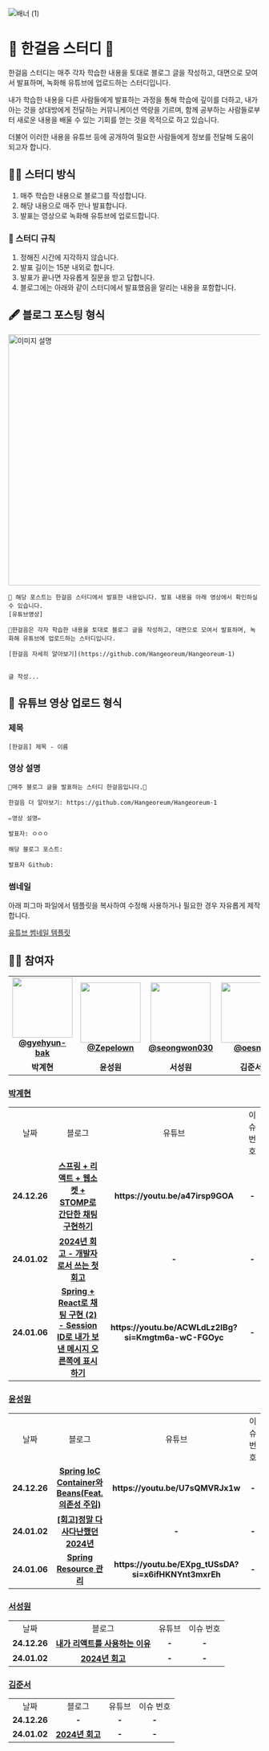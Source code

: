 ![배너 (1)](https://github.com/user-attachments/assets/3195853e-28ef-4379-957a-0d364c4216ed)

# 🌱 한걸음 스터디 🌱

한걸음 스터디는 매주 각자 학습한 내용을 토대로 블로그 글을 작성하고, 대면으로 모여서 발표하며, 녹화해 유튜브에 업로드하는 스터디입니다. 

내가 학습한 내용을 다른 사람들에게 발표하는 과정을 통해 학습에 깊이를 더하고, 내가 아는 것을 상대방에게 전달하는 커뮤니케이션 역량을 기르며, 함께 공부하는 사람들로부터 새로운 내용을 배울 수 있는 기회를 얻는 것을 목적으로 하고 있습니다.

더불어 이러한 내용을 유튜브 등에 공개하여 필요한 사람들에게 정보를 전달해 도움이 되고자 합니다.

## 💁‍♂️ 스터디 방식

1. 매주 학습한 내용으로 블로그를 작성합니다.
2. 해당 내용으로 매주 만나 발표합니다.
3. 발표는 영상으로 녹화해 유튜브에 업로드합니다.

### 🚩 스터디 규칙

1. 정해진 시간에 지각하지 않습니다.
2. 발표 길이는 15분 내외로 합니다.
3. 발표가 끝나면 자유롭게 질문을 받고 답합니다.
4. 블로그에는 아래와 같이 스터디에서 발표했음을 알리는 내용을 포함합니다.

## 🖋️ 블로그 포스팅 형식
<img src="https://github.com/user-attachments/assets/8fdf6c5e-7948-413c-9dd1-711b6ab3d3d4" alt="이미지 설명" width="600" height="500">

```
🌱 해당 포스트는 한걸음 스터디에서 발표한 내용입니다. 발표 내용을 아래 영상에서 확인하실 수 있습니다.
[유튜브영상]

🌱한걸음은 각자 학습한 내용을 토대로 블로그 글을 작성하고, 대면으로 모여서 발표하며, 녹화해 유튜브에 업로드하는 스터디입니다.

[한걸음 자세히 알아보기](https://github.com/Hangeoreum/Hangeoreum-1)


글 작성...
```

## 🎥 유튜브 영상 업로드 형식

### 제목

```
[한걸음] 제목 - 이름
```

### 영상 설명

```
🌱매주 블로그 글을 발표하는 스터디 한걸음입니다.🌱

한걸음 더 알아보기: https://github.com/Hangeoreum/Hangeoreum-1

✏️영상 설명✏️

발표자: ㅇㅇㅇ

해당 블로그 포스트:

발표자 Github:
```

### 썸네일

아래 피그마 파일에서 템플릿을 복사하여 수정해 사용하거나 필요한 경우 자유롭게 제작합니다.

[유튜브 썸네일 템플릿](https://www.figma.com/design/g78NMYuZ7YQ67werd1gf4X/%ED%95%9C%EA%B1%B8%EC%9D%8C-%EC%8D%B8%EB%84%A4%EC%9D%BC-%ED%85%9C%ED%94%8C%EB%A6%BF?node-id=0-1&p=f&t=EdbYRjB5ve7fuqVI-0)

## 💁‍♂️ 참여자

<table>
  <tr>
    <td align="center">
       <img src="https://avatars.githubusercontent.com/u/167384362?v=4" width="120px;"/>   
        <br />
        <a href="https://github.com/gyehyun-bak" title="Code"><b>@gyehyun-bak</b></a>
    </td>
    <td align="center">
        <img src="https://avatars.githubusercontent.com/u/49135677?v=4" width="120px;"/> 
        <br />
        <a href="https://github.com/Zepelown" title="Code"><b>@Zepelown</b></a>
    </td>
    <td align="center">
        <img src="https://avatars.githubusercontent.com/u/105052068?v=4" width="120px;"/> 
        <br />
        <a href="https://github.com/seongwon030" title="Code"><b>@seongwon030</b></a>
    </td>
        <td align="center">
        <img src="https://avatars.githubusercontent.com/u/112786665?v=4" width="120px;"/> 
        <br />
        <a href="https://github.com/oesnuj" title="Code"><b>@oesnuj</b></a>
    </td>
  </tr>
  <tr>
    <td align="center"><b>박계현</b></td>
    <td align="center"><b>윤성원</b></td>
    <td align="center"><b>서성원</b></td>
    <td align="center"><b>김준서</b></td>
  </tr>
</table>

### <a href="https://github.com/gyehyun-bak" title="Code"><b>박계현</b></a>

<table>
  <tr>
    <td align="center">
      날짜
    </td>
    <td align="center">
      블로그
    </td>
    <td align="center">
      유튜브
    </td>
    <td align="center">
      이슈 번호
    </td>
  </tr>
  <tr>
    <td align="center"><b>24.12.26</b></td>
    <td align="center"><b><a href="https://velog.io/@gyehyunbak/%EC%8A%A4%ED%94%84%EB%A7%81-%EB%A6%AC%EC%95%A1%ED%8A%B8-%EC%9B%B9%EC%86%8C%EC%BC%93-STOMP%EB%A1%9C-%EA%B0%84%EB%8B%A8%ED%95%9C-%EC%B1%84%ED%8C%85-%EA%B5%AC%ED%98%84%ED%95%98%EA%B8%B0">스프링 + 리액트 + 웹소켓 + STOMP로 간단한 채팅 구현하기</a></b></td>
    <td align="center"><b>https://youtu.be/a47irsp9GOA</b></td>
    <td align="center"><b>-</b></td>
  </tr>
  <tr>
    <td align="center"><b>24.01.02</b></td>
    <td align="center"><b><a href="https://velog.io/@gyehyunbak/2024%EB%85%84-%ED%9A%8C%EA%B3%A0-%EA%B0%9C%EB%B0%9C%EC%9E%90%EB%A1%9C%EC%84%9C-%EC%93%B0%EB%8A%94-%EC%B2%AB-%ED%9A%8C%EA%B3%A0">2024년 회고 - 개발자로서 쓰는 첫 회고</a></b></td>
    <td align="center"><b>-</b></td>
    <td align="center"><b>-</b></td>
  </tr>
  <tr>
    <td align="center"><b>24.01.06</b></td>
    <td align="center"><b><a href="https://velog.io/@gyehyunbak/Spring-React%EB%A1%9C-%EC%B1%84%ED%8C%85-%EA%B5%AC%ED%98%84-2">Spring + React로 채팅 구현 (2) - Session ID로 내가 보낸 메시지 오른쪽에 표시하기</a></b></td>
    <td align="center"><b>https://youtu.be/ACWLdLz2IBg?si=Kmgtm6a-wC-FGOyc</b></td>
    <td align="center"><b>-</b></td>
  </tr>
</table>

### <a href="https://github.com/Zepelown" title="Code"><b>윤성원</b></a>

<table>
  <tr>
    <td align="center">
      날짜
    </td>
    <td align="center">
      블로그
    </td>
    <td align="center">
      유튜브
    </td>
    <td align="center">
      이슈 번호
    </td>
  </tr>
  <tr>
    <td align="center"><b>24.12.26</b></td>
    <td align="center">
      <b>
        <a href="https://namamim.tistory.com/32">Spring IoC Container와 Beans(Feat. 의존성 주입)</a>
      </b>
    </td>
    <td align="center"><b>https://youtu.be/U7sQMVRJx1w</b></td>
    <td align="center"><b>-</b></td>
  </tr>
  <tr>
    <td align="center"><b>24.01.02</b></td>
    <td align="center">
      <b>
       <a href="https://namamim.tistory.com/39">[회고]정말 다사다난했던 2024년
       </a>
      </b>
    </td>
    <td align="center"><b>-</b></td>
    <td align="center"><b>-</b></td>
  </tr>
    <tr>
    <td align="center"><b>24.01.06</b></td>
    <td align="center">
      <b>
       <a href="https://namamim.tistory.com/42">Spring Resource 관리
       </a>
      </b>
    </td>
    <td align="center"><b>https://youtu.be/EXpg_tUSsDA?si=x6ifHKNYnt3mxrEh</b></td>
    <td align="center"><b>-</b></td>
  </tr>
</table>

### <a href="https://github.com/seongwon030" title="Code"><b>서성원</b></a>

<table>
  <tr>
    <td align="center">
      날짜
    </td>
    <td align="center">
      블로그
    </td>
    <td align="center">
      유튜브
    </td>
    <td align="center">
      이슈 번호
    </td>
  </tr>
  <tr>
    <td align="center"><b>24.12.26</b></td>
    <td align="center">
      <b>
       <a href="https://velog.io/@seongwon__105/내가-리액트를-사용하는-이유">내가 리액트를 사용하는 이유
       </a>
      </b>
    </td>
    <td align="center"><b>-</b></td>
    <td align="center"><b>-</b></td>
  </tr>
  <tr>
    <td align="center"><b>24.01.02</b></td>
    <td align="center">
      <b>
       <a href="https://velog.io/@seongwon__105/2024-회고">2024년 회고
       </a>
      </b>
    </td>
    <td align="center"><b>-</b></td>
    <td align="center"><b>-</b></td>
  </tr>
</table>

### <a href="https://github.com/oesnuj" title="Code"><b>김준서</b></a>

<table>
  <tr>
    <td align="center">
      날짜
    </td>
    <td align="center">
      블로그
    </td>
    <td align="center">
      유튜브
    </td>
    <td align="center">
      이슈 번호
    </td>
  </tr>
    <tr>
    <td align="center"><b>24.12.26</b></td>
    <td align="center">
      <b>
        -
      </b>
    </td>
    <td align="center"><b>-</b></td>
    <td align="center"><b>-</b></td>
  </tr>
  <tr>
    <td align="center"><b>24.01.02</b></td>
    <td align="center">
      <b>
               <a href="https://oesnuj.tistory.com/entry/2024-%ED%9A%8C%EA%B3%A0">2024년 회고
       </a>
      </b>
    </td>
    <td align="center"><b>-</b></td>
    <td align="center"><b>-</b></td>
  </tr>
</table>
